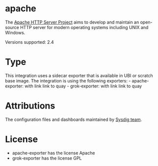 # apache
The [Apache HTTP Server Project](https://httpd.apache.org/) aims to develop and maintain an open-source HTTP server for modern operating systems including UNIX and Windows.

Versions supported: 2.4

# Type
This integration uses a sidecar exporter that is available in UBI or scratch base image.
The integration is using the following exporters:
    - apache-exporter: with link link to quay
    - grok-exporter: with link link to quay


# Attributions
The configuration files and dashboards maintained by [Sysdig team](https://sysdig.com/).

# License
- apache-exporter has the license Apache
- grok-exporter has the license GPL